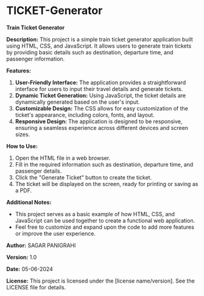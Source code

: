# TICKET-Generator
**Train Ticket Generator**

**Description:**
This project is a simple train ticket generator application built using HTML, CSS, and JavaScript. It allows users to generate train tickets by providing basic details such as destination, departure time, and passenger information.

**Features:**
1. **User-Friendly Interface:** The application provides a straightforward interface for users to input their travel details and generate tickets.
2. **Dynamic Ticket Generation:** Using JavaScript, the ticket details are dynamically generated based on the user's input.
3. **Customizable Design:** The CSS allows for easy customization of the ticket's appearance, including colors, fonts, and layout.
4. **Responsive Design:** The application is designed to be responsive, ensuring a seamless experience across different devices and screen sizes.

**How to Use:**
1. Open the HTML file in a web browser.
2. Fill in the required information such as destination, departure time, and passenger details.
3. Click the "Generate Ticket" button to create the ticket.
4. The ticket will be displayed on the screen, ready for printing or saving as a PDF.

**Additional Notes:**
- This project serves as a basic example of how HTML, CSS, and JavaScript can be used together to create a functional web application.
- Feel free to customize and expand upon the code to add more features or improve the user experience.

**Author:**
SAGAR PANIGRAHI

**Version:**
1.0

**Date:**
05-06-2024

**License:**
This project is licensed under the [license name/version]. See the LICENSE file for details.
